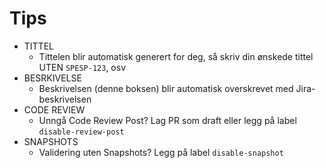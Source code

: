 # Tips

-   TITTEL
    -   Tittelen blir automatisk generert for deg, så skriv din ønskede tittel UTEN `SPESP-123`, osv
-   BESRKIVELSE
    -   Beskrivelsen (denne boksen) blir automatisk overskrevet med Jira-beskrivelsen
-   CODE REVIEW
    -   Unngå Code Review Post? Lag PR som draft eller legg på label `disable-review-post`
-   SNAPSHOTS
    -   Validering uten Snapshots? Legg på label `disable-snapshot`
